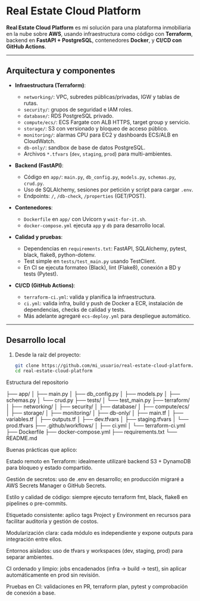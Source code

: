 # Real Estate Cloud Platform

**Real Estate Cloud Platform** es mi solución para una plataforma inmobiliaria en la nube sobre **AWS**, usando infraestructura como código con **Terraform**, backend en **FastAPI + PostgreSQL**, contenedores **Docker**, y **CI/CD con GitHub Actions**.

---

## Arquitectura y componentes

- **Infraestructura (Terraform)**:
  - `networking/`: VPC, subredes públicas/privadas, IGW y tablas de rutas.
  - `security/`: grupos de seguridad e IAM roles.
  - `database/`: RDS PostgreSQL privado.
  - `compute/ecs/`: ECS Fargate con ALB HTTPS, target group y servicio.
  - `storage/`: S3 con versionado y bloqueo de acceso público.
  - `monitoring/`: alarmas CPU para EC2 y dashboards ECS/ALB en CloudWatch.
  - `db-only/`: sandbox de base de datos PostgreSQL.
  - Archivos `*.tfvars` (`dev`, `staging`, `prod`) para multi-ambientes.

- **Backend (FastAPI)**:
  - Código en `app/`: `main.py`, `db_config.py`, `models.py`, `schemas.py`, `crud.py`.
  - Uso de SQLAlchemy, sesiones por petición y script para cargar `.env`.
  - Endpoints: `/`, `/db-check`, `/properties` (GET/POST).

- **Contenedores**:
  - `Dockerfile` en `app/` con Uvicorn y `wait-for-it.sh`.
  - `docker-compose.yml` ejecuta `app` y `db` para desarrollo local.

- **Calidad y pruebas**:
  - Dependencias en `requirements.txt`: FastAPI, SQLAlchemy, pytest, black, flake8, python-dotenv.
  - Test simple en `tests/test_main.py` usando TestClient.
  - En CI se ejecuta formateo (Black), lint (Flake8), conexión a BD y tests (Pytest).

- **CI/CD (GitHub Actions)**:
  - `terraform-ci.yml`: valida y planifica la infraestructura.
  - `ci.yml`: valida infra, build y push de Docker a ECR, instalación de dependencias, checks de calidad y tests.
  - Más adelante agregaré `ecs-deploy.yml` para despliegue automático.

---

## Desarrollo local

1. Desde la raíz del proyecto:
   ```bash
   git clone https://github.com/mi_usuario/real-estate-cloud-platform.git
   cd real-estate-cloud-platform


Estructura del repositorio

├── app/
│   ├── main.py
│   ├── db_config.py
│   ├── models.py
│   ├── schemas.py
│   └── crud.py
├── tests/
│   └── test_main.py
├── terraform/
│   ├── networking/
│   ├── security/
│   ├── database/
│   ├── compute/ecs/
│   ├── storage/
│   ├── monitoring/
│   ├── db-only/
│   ├── main.tf
│   ├── variables.tf
│   ├── outputs.tf
│   ├── dev.tfvars
│   ├── staging.tfvars
│   └── prod.tfvars
├── .github/workflows/
│   ├── ci.yml
│   └── terraform-ci.yml
├── Dockerfile
├── docker-compose.yml
├── requirements.txt
└── README.md

Buenas prácticas que aplico:

Estado remoto en Terraform: idealmente utilizaré backend S3 + DynamoDB para bloqueo y estado compartido.

Gestión de secretos: uso de .env en desarrollo; en producción migraré a AWS Secrets Manager o GitHub Secrets.

Estilo y calidad de código: siempre ejecuto terraform fmt, black, flake8 en pipelines o pre-commits.

Etiquetado consistente: aplico tags Project y Environment en recursos para facilitar auditoría y gestión de costos.

Modularización clara: cada módulo es independiente y expone outputs para integración entre ellos.

Entornos aislados: uso de tfvars y workspaces (dev, staging, prod) para separar ambientes.

CI ordenado y limpio: jobs encadenados (infra → build → test), sin aplicar automáticamente en prod sin revisión.

Pruebas en CI: validaciones en PR, terraform plan, pytest y comprobación de conexión a base.